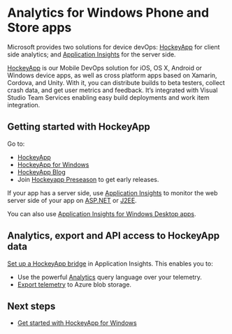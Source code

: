 <properties
	pageTitle="Analytics for Windows Phone and Store apps | Microsoft Azure"
	description="Analyze usage and crashes of your Windows device app."
	services="application-insights"
    documentationCenter="windows"
	authors="alancameronwills"
	manager="douge"/>

<tags
	ms.service="application-insights"
	ms.workload="tbd"
	ms.tgt_pltfrm="ibiza"
	ms.devlang="na"
	ms.topic="get-started-article"
	ms.date="08/26/2016"
	ms.author="awills"/>

# Analytics for Windows Phone and Store apps

Microsoft provides two solutions for device devOps: [HockeyApp](http://hockeyapp.net/) for client side analytics; and [Application Insights](app-insights-overview.md) for the server side.

[HockeyApp](http://hockeyapp.net/) is our Mobile DevOps solution for iOS, OS X, Android or Windows device apps, as well as cross platform apps based on Xamarin, Cordova, and Unity. With it, you can distribute builds to beta testers, collect crash data, and get user metrics and feedback. It’s integrated with Visual Studio Team Services enabling easy build deployments and work item integration. 

## Getting started with HockeyApp

Go to:

* [HockeyApp](http://support.hockeyapp.net/kb)
* [HockeyApp for Windows](http://support.hockeyapp.net/kb/client-integration-windows-and-windows-phone)
* [HockeyApp Blog](http://hockeyapp.net/blog/)
* Join [Hockeyapp Preseason](http://hockeyapp.net/preseason/) to get early releases.

If your app has a server side, use [Application Insights](app-insights-overview.md) to monitor the web server side of your app on [ASP.NET](app-insights-asp-net.md) or [J2EE](app-insights-java-get-started.md). 


You can also use [Application Insights for Windows Desktop apps](app-insights-windows-desktop.md).

## Analytics, export and API access to HockeyApp data 

[Set up a HockeyApp bridge](app-insights-hockeyapp-bridge-app.md) in Application Insights. This enables you to:

* Use the powerful [Analytics](app-insights-analytics.md) query language over your telemetry. 
* [Export telemetry](app-insights-export-telemetry.md) to Azure blob storage.

## Next steps

* [Get started with HockeyApp for Windows](http://support.hockeyapp.net/kb/client-integration-windows-and-windows-phone)
